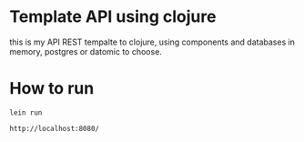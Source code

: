# Template API using clojure

this is my API REST tempalte to clojure, using
components and databases in memory, postgres or datomic to choose.


# How to run

```
lein run
```


```
http://localhost:8080/
```


